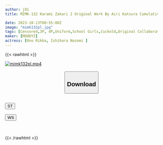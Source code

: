 ```yaml
---
author: j91
title: MIMK-132 Karami Zakari 2 Original Work By Airi Katsura Cumulative Sales Exceed 4 Million Copies Series Collaboration Chapter 2 Rikka Ono Nozomi Ishihara

date: 2023-10-13T00:55:00Z
image: "mimk132pl.jpg"
tags: [Censored,3P, 4P,Uniform,School Girls,Cuckold,Original Collaboration	]
maker: [MOODYZ]
actress: [Ono Rikka, Ishihara Nozomi ]
---
```



{{< rawhtml >}}

<div class="video" data-videoid="2aRL2Dbq1AhZ38B">
    <a href="javascript:;">
        <img src="https://my.j91.asia/posts/mimk132pl/mimk132pl.jpg" width="WIDTH" height="HEIGHT" alt="mimk132pl.mp4" loading="lazy">
    </a>
</div>

<script type="text/javascript" src="https://j91.asia/asset/on-demand-st.js"></script>

<br>
  <link rel="stylesheet" href="https://j91.asia/asset/bs5.css">
  
  <center>
  <button class="btn btn-primary" type="button" data-bs-toggle="collapse" data-bs-target=".multi-collapse" aria-expanded="false" aria-controls="multiCollapseExample1 multiCollapseExample2"><h2>Download</h2></button></center>
</p>
<div class="row">
  <div class="col">
    <div class="collapse multi-collapse" id="multiCollapseExample1">
      <div class="card card-body">
	      	      <br>
<div class="buttons">  
<a href="https://streamtape.to/v/2aRL2Dbq1AhZ38B"><button class="btn-hover color-3"><i class="fa fa-download"></i> ST</button></a></div>
    </div>
  </div>
</div>
  <div class="col">
    <div class="collapse multi-collapse" id="multiCollapseExample2">
      <div class="card card-body">
	      <br>
<div class="buttons">
    <a href="https://wolfstream.tv/1ym43a49vaoa"><button class="btn-hover color-9"><i class="fa fa-download"></i> WS</button></a></div>
<br><br>
      </div>
    </div>
  </div>
</div>

{{< /rawhtml >}}
